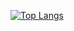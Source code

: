 [![Top Langs](https://github-readme-stats.vercel.app/api/top-langs/?username=OfficialPixelBrush&exclude_repo=officialpixelbrush.github.io,Pok-dungeon-Discord-Theme-,FluffyPlatformer,PBPU,86craft&layout=compact)](https://github.com/anuraghazra/github-readme-stats)

